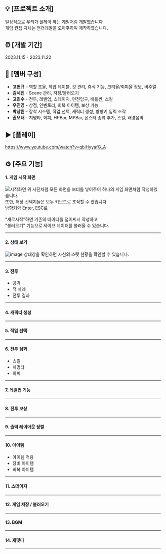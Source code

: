 ## 💡 [프로젝트 소개]
일상적으로 우리가 플레이 하는 게임처럼 개발했습니다 <br/>
게임 컨셉 자체는 언더테일을 오마주하여 제작하였습니다.

## ⏰ [개발 기간]
2023.11.15 - 2023.11.22

## 👥 [멤버 구성]
+ <b>고현규</b> - 역할 조율, 직업 테이블, 깃 관리, 휴식 기능, 크리율/회피율 정보, 비주얼 <br/>
+ <b>김세진</b> - Scene 관리, 저장/불러오기 <br/>
+ <b>고민수</b> - 전투, 레벨업, 스테이지, 던전입구, 배틀씬, 스킬 <br/>
+ <b>우진영</b> - 상점, 인벤토리, 회복 아이템, 보상 기능 <br/>
+ <b>박상원</b> - 장착 시스템, 직업 선택, 캐릭터 생성, 방향키 입력 조작 <br/>
+ <b>권오태</b> - 치명타, 회피, HPBar, MPBar, 몬스터 종류 추가, 스킬, 배경음악 <br/>

## ▶️ [플레이]
https://www.youtube.com/watch?v=qbiHyyafG_A


## ⚙ [주요 기능]
#### 1. 게임 시작 화면
![시작화면](https://github.com/gusrb0296/TeamProject/assets/21351278/0f9ab90b-5cb1-4f34-8348-23e26dab03bc)
위 사진처럼 모든 화면을 보더를 넣어주어 하나의 게임 화면처럼 작성하였습니다. <br/>
또한, 해당 선택지들은 모두 키보드로 조작할 수 있습니다. <br/>
방향키와 Enter, ESC로 <br/>
<br/>
"새로시작"하면 기존의 데이터를 덮어써서 작성하고 <br/>
"불러오기" 기능으로 세이브 데이터를 불러올 수 있습니다.
***
#### 2. 상태 보기
![image](https://github.com/gusrb0296/TeamProject/assets/21351278/91dbae83-2da1-4da8-a6da-4edf5b8d03a0)
상태창을 확인하면 자신의 스탯 현황을 확인할 수 있습니다. 
***
#### 3. 전투
   + 공격
   + 적 차례
   + 전투 결과
***
#### 4. 캐릭터 생성
***
#### 5. 직업 선택
***

#### 6. 전투 심화
   + 스킬
   + 치명타
   + 회피
***
#### 7. 레벨업 기능
***
#### 8. 전투 보상
***
#### 9. 출력 레이아웃 정렬
***
#### 10. 아이템
   + 아이템 적용
   + 장비 아이템
   + 회복 아이템
***
#### 11. 스테이지
***
#### 12. 게임 저장 / 불러오기
***
#### 13. BGM
***
#### 14. 재밋다
***
